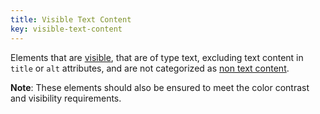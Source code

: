 ```yaml
---
title: Visible Text Content
key: visible-text-content
---
```


Elements that are [visible](#visible), that are of type text, excluding text content in `title` or `alt` attributes, and are not categorized as [non text content](https://www.w3.org/WAI/WCAG21/Understanding/non-text-content).

**Note**: These elements should also be ensured to meet the color contrast and visibility requirements.
